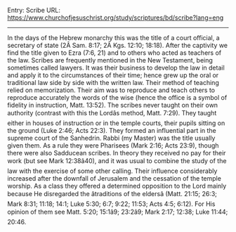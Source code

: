 Entry: Scribe
URL: https://www.churchofjesuschrist.org/study/scriptures/bd/scribe?lang=eng

---

In the days of the Hebrew monarchy this was the title of a court official, a secretary of state (2Â Sam. 8:17; 2Â Kgs. 12:10; 18:18). After the captivity we find the title given to Ezra (7:6, 21) and to others who acted as teachers of the law. Scribes are frequently mentioned in the New Testament, being sometimes called lawyers. It was their business to develop the law in detail and apply it to the circumstances of their time; hence grew up the oral or traditional law side by side with the written law. Their method of teaching relied on memorization. Their aim was to reproduce and teach others to reproduce accurately the words of the wise (hence the office is a symbol of fidelity in instruction, Matt. 13:52). The scribes never taught on their own authority (contrast with this the Lordâs method, Matt. 7:29). They taught either in houses of instruction or in the temple courts, their pupils sitting on the ground (Luke 2:46; Acts 22:3). They formed an influential part in the supreme court of the Sanhedrin. Rabbi (my Master) was the title usually given them. As a rule they were Pharisees (Mark 2:16; Acts 23:9), though there were also Sadducean scribes. In theory they received no pay for their work (but see Mark 12:38â40), and it was usual to combine the study of the law with the exercise of some other calling. Their influence considerably increased after the downfall of Jerusalem and the cessation of the temple worship. As a class they offered a determined opposition to the Lord mainly because He disregarded the âtraditions of the eldersâ (Matt. 21:15; 26:3; Mark 8:31; 11:18; 14:1; Luke 5:30; 6:7; 9:22; 11:53; Acts 4:5; 6:12). For His opinion of them see Matt. 5:20; 15:1â9; 23:2â9; Mark 2:17; 12:38; Luke 11:44; 20:46.
